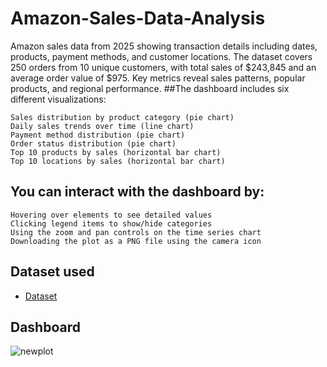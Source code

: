# Amazon-Sales-Data-Analysis
Amazon sales data from 2025 showing transaction details including dates, products, payment methods, and customer locations. The dataset covers 250 orders from 10 unique customers, with total sales of $243,845 and an average order value of $975. Key metrics reveal sales patterns, popular products, and regional performance.
##The dashboard includes six different visualizations:

    Sales distribution by product category (pie chart)
    Daily sales trends over time (line chart)
    Payment method distribution (pie chart)
    Order status distribution (pie chart)
    Top 10 products by sales (horizontal bar chart)
    Top 10 locations by sales (horizontal bar chart)

## You can interact with the dashboard by:

    Hovering over elements to see detailed values
    Clicking legend items to show/hide categories
    Using the zoom and pan controls on the time series chart
    Downloading the plot as a PNG file using the camera icon
    
## Dataset used
- <a href ="https://github.com/20celeste/Amazon-Sales-Data-Analysis/blob/main/amazon_sales_data%202025.csv">Dataset</a>
## Dashboard 
![newplot](https://github.com/user-attachments/assets/545dbef2-f424-4b90-bbfb-04e65479be89)
